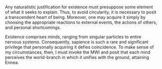 Any naturalistic justification for existence must presuppose some element of what it seeks to explain. Thus, to avoid circularity, it is necessary to posit a transcendent heart of being. Moreover, one may acquire it simply by choosing the appropriate reactions to external events, the actions of others, and personal shortcomings.

Existence comprises minds, ranging from singular particles to entire nervous systems. Consequently, sapience is such a rare and significant privilege that personally acquiring it defies coincidence. To make sense of my circumstances, then, I must invoke the MWI and posit that each mind perceives the world-branch in which it unifies with the ground, attaining Ennea.
